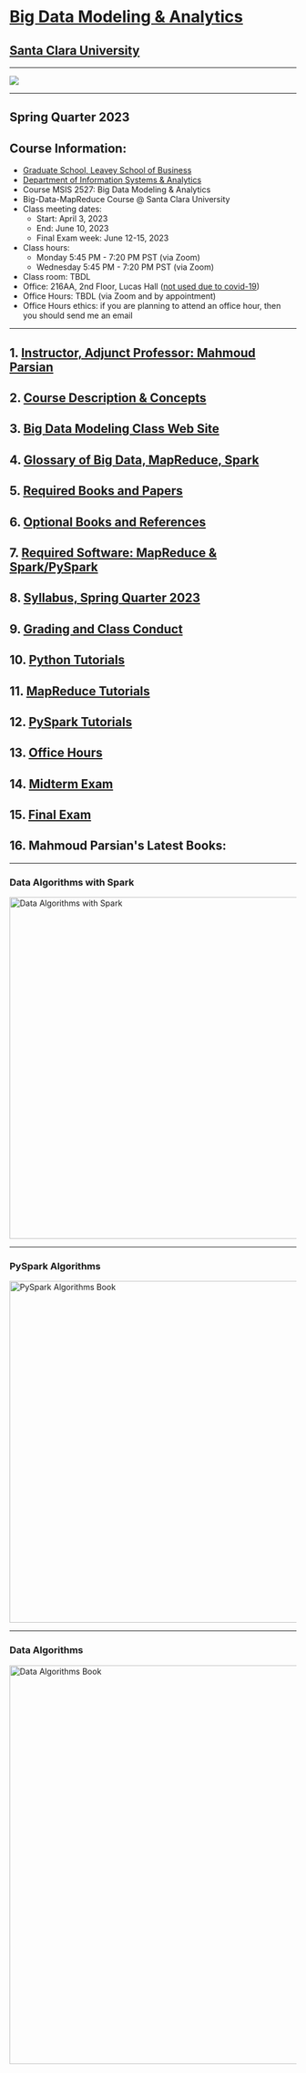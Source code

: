 # [Big Data Modeling & Analytics](https://www.scu.edu/business/graduate-degrees/ms-programs/ms-business-analytics/course-descriptions/)

## [Santa Clara University](http://scu.edu/)

--------------------------


<img src="images/big-data-words2.png"/>

[comment]: <> (This is a comment, it will not be included)
[comment]: <> (Big Data, Big Data Modeling & Analytics)
[comment]: <> (MapReduce, map, mapper, reduce, reducer)
[comment]: <> (Spark, PySpark, RDD, DataFrame)
[comment]: <> (Spark, PySpark, Transformations, Actions, Partitions)
[comment]: <> (SCU web site  URL: https://www.scu.edu/business/graduate-degrees/ms-programs/ms-business-analytics/course-descriptions/)
[comment]: <> (SCU web site  online URL: https://onlinedegrees.scu.edu/academics/masters-business-analytics/curriculum)

----------------------------

## Spring Quarter 2023
## Course Information: 
* [Graduate School, Leavey School of Business](https://www.scu.edu/business/)
* [Department of Information Systems & Analytics](https://www.scu.edu/business/isa/)
* Course MSIS 2527: Big Data Modeling & Analytics
* Big-Data-MapReduce Course @ Santa Clara University
* Class meeting dates: 
	* Start: April 3, 2023
	* End: June 10, 2023
	* Final Exam week: June 12-15, 2023
* Class hours:  
	* Monday 5:45 PM - 7:20 PM PST (via Zoom)
	* Wednesday 5:45 PM - 7:20 PM PST (via Zoom)
* Class room: TBDL
* Office: 216AA, 2nd Floor, Lucas Hall ([not used due to covid-19](https://www.cdc.gov/coronavirus/2019-nCoV/index.html))
* Office Hours: TBDL (via Zoom and by appointment)
* Office Hours ethics: if you are planning to attend an office hour, then you should send me an email

------------

## 1.  [Instructor, Adjunct Professor: Mahmoud Parsian](./web_docs/instructor.md)

## 2.  [Course Description & Concepts](./web_docs/course_description.md)

## 3.  [Big Data Modeling Class Web Site](https://github.com/mahmoudparsian/big-data-mapreduce-course)

## 4.  [Glossary of Big Data, MapReduce, Spark](./slides/glossary/glossary_of_big_data_and_mapreduce.md)

## 5.  [Required Books and Papers](./web_docs/required_books.md)

## 6.  [Optional Books and References](./web_docs/additional_books.md)

## 7.  [Required Software: MapReduce & Spark/PySpark](./web_docs/required_software.md)

## 8.  [Syllabus, Spring Quarter 2023](./syllabus/2023-Spring/README.md)

## 9.  [Grading and Class Conduct](./web_docs/grading_and_class_conduct.md)

## 10. [Python Tutorials](./web_docs/python_tutorials.md)

## 11. [MapReduce Tutorials](./web_docs/mapreduce_tutorials.md)

## 12. [PySpark Tutorials](./web_docs/pyspark_tutorials.md)

## 13. [Office Hours](./web_docs/office_hours.md)

## 14. [Midterm Exam](./web_docs/midterm_exam.md)

## 15. [Final Exam](./web_docs/final_exam.md)

## 16. Mahmoud Parsian's Latest Books: 

-------

### Data Algorithms with Spark 

<a href="https://github.com/mahmoudparsian/data-algorithms-with-spark/blob/master/README.md">
    <img 
        alt="Data Algorithms with Spark" 
        src="images/Data_Algorithms_with_Spark_COVER_9781492082385.png"
        width="550" 
        height="600"
    >
</a>

------

### PySpark Algorithms 

<a href="https://www.amazon.com/PySpark-Algorithms-Version-Mahmoud-Parsian-ebook/dp/B07X4B2218/">
    <img 
        alt="PySpark Algorithms Book" 
        src="images/pyspark_algorithms.jpg"
        width="550" 
        height="600"
    >
</a>

-------

### Data Algorithms 

<a href="http://shop.oreilly.com/product/0636920033950.do">
    <img 
        alt="Data Algorithms Book" 
        src="images/large-image.jpg"
        width="550" 
        height="700"
    >
</a>
